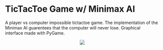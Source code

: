 # TicTacToe Game w/ Minimax AI

A player vs computer impossible tictactoe game. The implementation of the Minimax AI guarentees that the computer will never lose. Graphical interface made with PyGame.

<p align="center">
	<img src="tictactoe_minimax/minimax.png"></img>
</p>
